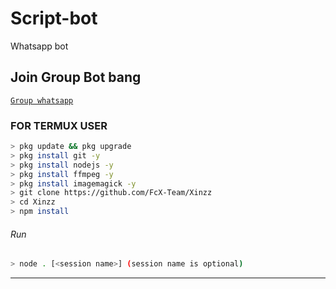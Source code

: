 
# Script-bot
Whatsapp bot


## Join Group Bot bang
[`Group whatsapp`](https://chat.whatsapp.com/H1DtbykTD5985PqnXZTl8y)
### FOR TERMUX USER
```bash
> pkg update && pkg upgrade
> pkg install git -y
> pkg install nodejs -y
> pkg install ffmpeg -y
> pkg install imagemagick -y
> git clone https://github.com/FcX-Team/Xinzz
> cd Xinzz
> npm install
```
###### Run
```bash
> node . [<session name>] (session name is optional)
```

---------
